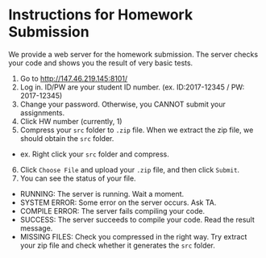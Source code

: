 # Instructions for Homework Submission

We provide a web server for the homework submission. The server checks your code and shows you the result of very basic tests.

1. Go to http://147.46.219.145:8101/
2. Log in. ID/PW are your student ID number. (ex. ID:2017-12345 / PW: 2017-12345)
3. Change your password. Otherwise, you CANNOT submit your assignments.
4. Click HW number (currently, 1)
5. Compress your `src` folder to `.zip` file. When we extract the zip file, we should obtain the `src` folder.
  + ex. Right click your `src` folder and compress.
6. Click `Choose File` and upload your `.zip` file, and then click `Submit`.
7. You can see the status of your file.
  + RUNNING: The server is running. Wait a moment.
  + SYSTEM ERROR: Some error on the server occurs. Ask TA.
  + COMPILE ERROR: The server fails compiling your code.
  + SUCCESS: The server succeeds to compile your code. Read the result message.
  + MISSING FILES: Check you compressed in the right way. Try extract your zip file and check whether it generates the `src` folder.
